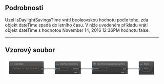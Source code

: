 ## Podrobnosti
Uzel IsDaylightSavingsTime vrátí booleovskou hodnotu podle toho, zda objekt dateTime spadá do letního času. V níže uvedeném příkladu vrátí objekt dateTime s hodnotou November 14, 2016 12:36PM hodnotu false.
___
## Vzorový soubor

![IsDaylightSavingsTime](./DSCore.DateTime.IsDaylightSavingsTime_img.jpg)

